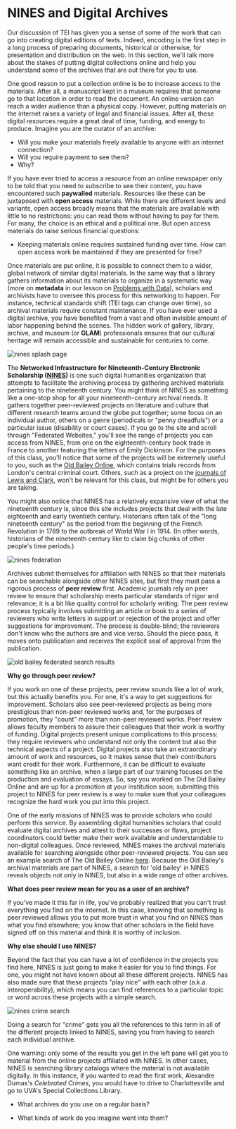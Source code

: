 # NINES and Digital Archives

Our discussion of TEI has given you a sense of some of the work that can go into creating digital editions of texts. Indeed, encoding is the first step in a long process of preparing documents, historical or otherwise, for presentation and distribution on the web. In this section, we'll talk more about the stakes of putting digital collections online and help you understand some of the archives that are out there for you to use.

One good reason to put a collection online is be to increase access to the materials. After all, a manuscript kept in a museum requires that someone go to that location in order to read the document. An online version can reach a wider audience than a physical copy. However, putting materials on the internet raises a variety of legal and financial issues. After all, these digital resources require a great deal of time, funding, and energy to produce. Imagine you are the curator of an archive:

* Will you make your materials freely available to anyone with an internet connection?
* Will you require payment to see them?
* Why?

If you have ever tried to access a resource from an online newspaper only to be told that you need to subscribe to see their content, you have encountered such **paywalled** materials. Resources like these can be juxtaposed with **open access** materials. While there are different levels and variants, open access broadly means that the materials are available with little to no restrictions: you can read them without having to pay for them. For many, the choice is an ethical and a political one. But open access materials do raise serious financial questions:

* Keeping materials online requires sustained funding over time. How can open access work be maintained if they are presented for free?

Once materials are put online, it is possible to connect them to a wider, global network of similar digital materials. In the same way that a library gathers information about its materials to organize in a systematic way \(more on **metadata** in our lesson on [Problems with Data](/data-cleaning.problems-with-data.md)\), scholars and archivists have to oversee this process for this networking to happen. For instance, technical standards shift \(TEI tags can change over time\), so archival materials require constant maintenance. If you have ever used a digital archive, you have benefited from a vast and often invisible amount of labor happening behind the scenes. The hidden work of gallery, library, archive, and museum \(or **GLAM**\) professionals ensures that our cultural heritage will remain accessible and sustainable for centuries to come.

![nines splash page](/assets/archives/nines-splash.jpg)

The **Networked Infrastructure for Nineteenth-Century Electronic Scholarship ([NINES](https://www.nines.org))** is one such digital humanities organization that attempts to facilitate the archiving process by gathering archived materials pertaining to the nineteenth century. You might think of NINES as something like a one-stop shop for all your nineteenth-century archival needs. It gathers together peer-reviewed projects on literature and culture that different research teams around the globe put together; some focus on an individual author, others on a genre \(periodicals or "penny dreadfuls"\) or a particular issue \(disability or court cases\). If you go to the site and scroll through "Federated Websites," you'll see the range of projects you can access from NINES, from one on the eighteenth-century book trade in France to another featuring the letters of Emily Dickinson. For the purposes of this class, you'll notice that some of the projects will be extremely useful to you, such as the [Old Bailey Online](https://www.oldbaileyonline.org/), which contains trials records from London's central criminal court. Others, such as a project on the [journals of Lewis and Clark](http://lewisandclarkjournals.unl.edu/), won't be relevant for this class, but might be for others you are taking.

You might also notice that NINES has a relatively expansive view of what the nineteenth century is, since this site includes projects that deal with the late eighteenth and early twentieth century. Historians often talk of the "long nineteenth century" as the period from the beginning of the French Revolution in 1789 to the outbreak of World War I in 1914. (In other words, historians of the nineteenth century like to claim big chunks of other people's time periods.)

![nines federation](/assets/archives/nines-federated.jpg)

Archives submit themselves for affiliation with NINES so that their materials can be searchable alongside other NINES sites, but first they must pass a rigorous process of **peer review** first. Academic journals rely on peer review to ensure that scholarship meets particular standards of rigor and relevance; it is a bit like quality control for scholarly writing. The peer review process typically involves submitting an article or book to a series of reviewers who write letters in support or rejection of the project and offer suggestions for improvement. The process is double-blind; the reviewers don't know who the authors are and vice versa. Should the piece pass, it moves onto publication and receives the explicit seal of approval from the publication.

<img src="/assets/archives/nines-old-bailey-search.jpg" alt="old bailey federated search results" class="img-right">

**Why go through peer review?**

If you work on one of these projects, peer review sounds like a lot of work, but this actually benefits you. For one, it's a way to get suggestions for improvement. Scholars also see peer-reviewed projects as being more prestigious than non-peer reviewed works and, for the purposes of promotion, they "count" more than non-peer reviewed works. Peer review allows faculty members to assure their colleagues that their work is worthy of funding. Digital projects present unique complications to this process: they require reviewers who understand not only the content but also the technical aspects of a project. Digital projects also take an extraordinary amount of work and resources, so it makes sense that their contributors want credit for their work. Furthermore, it can be difficult to evaluate something like an archive, when a large part of our training focuses on the production and evaluation of essays. So, say you worked on The Old Bailey Online and are up for a promotion at your institution soon; submitting this project to NINES for peer review is a way to make sure that your colleagues recognize the hard work you put into this project.

One of the early missions of NINES was to provide scholars who could perform this service. By assembling digital humanities scholars that could evaluate digital archives and attest to their successes or flaws, project coordinators could better make their work available and understandable to non-digital colleagues. Once reviewed, NINES makes the archival materials available for searching alongside other peer-reviewed projects. You can see an example search of The Old Bailey Online [here](http://www.nines.org/search?q=old%20bailey). Because the Old Bailey's archival materials are part of NINES, a search for 'old bailey' in NINES reveals objects not only in NINES, but also in a wide range of other archives.

**What does peer review mean for you as a user of an archive?**

If you've made it this far in life, you've probably realized that you can't trust everything you find on the internet. In this case, knowing that something is peer reviewed allows you to put more trust in what you find on NINES than what you find elsewhere; you know that other scholars in the field have signed off on this material and think it is worthy of inclusion.

**Why else should I use NINES?**

Beyond the fact that you can have a lot of confidence in the projects you find here, NINES is just going to make it easier for you to find things. For one, you might not have known about all these different projects. NINES has also made sure that these projects "play nice" with each other (a.k.a. interoperability), which means you can find references to a particular topic or word across these projects with a simple search.

![nines crime search](/assets/archives/nines-crime-search.jpg)

Doing a search for "crime" gets you all the references to this term in all of the different projects linked to NINES, saving you from having to search each individual archive. 

One warning: only some of the results you get in the left pane will get you to material from the online projects affiliated with NINES. In other cases, NINES is searching library catalogs where the material is not available digitally. In this instance, if you wanted to read the first work, Alexandre Dumas's _Celebrated Crimes_, you would have to drive to Charlottesville and go to UVA's Special Collections Library.

* What archives do you use on a regular basis?
 
* What kinds of work do you imagine went into them?

